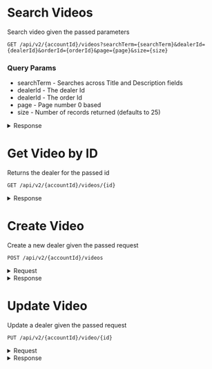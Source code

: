 # Search Videos

Search video given the passed parameters
```
GET /api/v2/{accountId}/videos?searchTerm={searchTerm}&dealerId={dealerId}&orderId={orderId}&page={page}&size={size}
```

### Query Params
* searchTerm - Searches across Title and Description fields
* dealerId - The dealer Id
* dealerId - The order Id
* page - Page number 0 based
* size - Number of records returned (defaults to 25)
<details><summary>Response</summary>

```json
{
   "last":false,
   "totalElements":20,
   "totalPages":7,
   "size":3,
   "number":0,
   "sort":null,
   "first":true,
   "numberOfElements":3,
   "content":[
      {
         "id":594178,
         "title":"Video #1",
         "description":"The technician was able to get to the root cause of your concerns. Please check out the video at the link included, and then call me at your convenience to discuss. Robert.",
         "url":"https://tce-in.s3.amazonaws.com/1d7bb67ee34f7578aae8f58625903be4.mp4",
         "thumbnail":"http://dev.truvideo.com/api/v1/files/7ad5799c-968e-4698-bf62-fb9b765d858d.jpg",
         "length":71517,
         "lastViewedDate":1550694192,
         "playedDuration":71517,
         "uploaderId":3511,
         "orderId":1008225
      }
   ]
}
```
</details>

# Get Video by ID

Returns the dealer for the passed id
```
GET /api/v2/{accountId}/videos/{id}
```
<details><summary>Response</summary>

```json
{
   "id":594178,
   "title":"Video #1",
   "description":"The technician was able to get to the root cause of your concerns. Please check out the video at the link included, and then call me at your convenience to discuss. Robert.",
   "url":"https://tce-in.s3.amazonaws.com/1d7bb67ee34f7578aae8f58625903be4.mp4",
   "thumbnail":"http://dev.truvideo.com/api/v1/files/7ad5799c-968e-4698-bf62-fb9b765d858d.jpg",
   "length":71517,
   "lastViewedDate":1550694192,
   "playedDuration":71517,
   "uploaderId":3511,
   "orderId":1008225
}
```
</details>

# Create Video

Create a new dealer given the passed request
```
POST /api/v2/{accountId}/videos
```
<details><summary>Request</summary>

```json
{
   "title":"Video #1",
   "description":"The technician was able to get to the root cause of your concerns. Please check out the video at the link included, and then call me at your convenience to discuss. Robert.",
   "url":"https://tce-in.s3.amazonaws.com/1d7bb67ee34f7578aae8f58625903be4.mp4",
   "thumbnail":"http://dev.truvideo.com/api/v1/files/7ad5799c-968e-4698-bf62-fb9b765d858d.jpg",
   "length":71517,
   "uploaderId":3511,
   "orderId":1008225
}

```
</details>

<details><summary>Response</summary>

```json
{
   "id":594178,
   "title":"Video #1",
   "description":"The technician was able to get to the root cause of your concerns. Please check out the video at the link included, and then call me at your convenience to discuss. Robert.",
   "url":"https://tce-in.s3.amazonaws.com/1d7bb67ee34f7578aae8f58625903be4.mp4",
   "thumbnail":"http://dev.truvideo.com/api/v1/files/7ad5799c-968e-4698-bf62-fb9b765d858d.jpg",
   "length":71517,
   "lastViewedDate":null,
   "playedDuration":null,
   "uploaderId":3511,
   "orderId":1008225
}
```
</details>

# Update Video

Update a dealer given the passed request
```
PUT /api/v2/{accountId}/video/{id}
```
<details><summary>Request</summary>

```json
{
   "title":"Video #1",
   "description":"The technician was able to get to the root cause of your concerns. Please check out the video at the link included, and then call me at your convenience to discuss. Robert.",
   "url":"https://tce-in.s3.amazonaws.com/1d7bb67ee34f7578aae8f58625903be4.mp4",
   "thumbnail":"http://dev.truvideo.com/api/v1/files/7ad5799c-968e-4698-bf62-fb9b765d858d.jpg",
   "length":71517,
   "lastViewedDate":1550694192,
   "playedDuration":71517,
   "uploaderId":3511,
   "orderId":1008225
}

```
</details>

<details><summary>Response</summary>

```json
{
   "id":594178,
   "title":"Video #1",
   "description":"The technician was able to get to the root cause of your concerns. Please check out the video at the link included, and then call me at your convenience to discuss. Robert.",
   "url":"https://tce-in.s3.amazonaws.com/1d7bb67ee34f7578aae8f58625903be4.mp4",
   "thumbnail":"http://dev.truvideo.com/api/v1/files/7ad5799c-968e-4698-bf62-fb9b765d858d.jpg",
   "length":71517,
   "lastViewedDate":1550694192,
   "playedDuration":71517,
   "uploaderId":3511,
   "orderId":1008225
}
```
</details>
